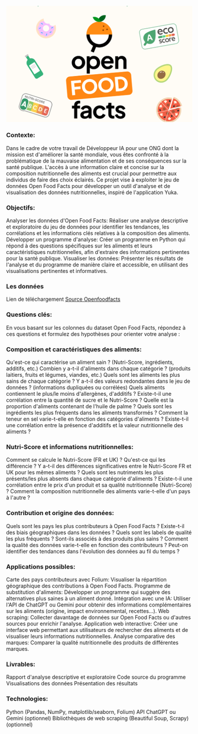 ![OFF](OFF.png)

### Contexte:
Dans le cadre de votre travail de Développeur IA pour une ONG dont la mission est d'améliorer la santé mondiale, vous êtes confronté à la problématique de la mauvaise alimentation et de ses conséquences sur la santé publique. L'accès à une information claire et concise sur la composition nutritionnelle des aliments est crucial pour permettre aux individus de faire des choix éclairés. Ce projet vise à exploiter le jeu de données Open Food Facts pour développer un outil d'analyse et de visualisation des données nutritionnelles, inspiré de l'application Yuka.

### Objectifs:
Analyser les données d'Open Food Facts: Réaliser une analyse descriptive et exploratoire du jeu de données pour identifier les tendances, les corrélations et les informations clés relatives à la composition des aliments.
Développer un programme d'analyse: Créer un programme en Python qui répond à des questions spécifiques sur les aliments et leurs caractéristiques nutritionnelles, afin d'extraire des informations pertinentes pour la santé publique.
Visualiser les données: Présenter les résultats de l'analyse et du programme de manière claire et accessible, en utilisant des visualisations pertinentes et informatives.

### Les données
Lien de téléchargement
[Source Openfoodfacts](https://fr.openfoodfacts.org/)

### Questions clés:
En vous basant sur les colonnes du dataset Open Food Facts, répondez à ces questions et formulez des hypothèses pour orienter votre analyse :

### Composition et caractéristiques des aliments:
Qu'est-ce qui caractérise un aliment sain ? (Nutri-Score, ingrédients, additifs, etc.)
Combien y a-t-il d'aliments dans chaque catégorie ? (produits laitiers, fruits et légumes, viandes, etc.)
Quels sont les aliments les plus sains de chaque catégorie ?
Y a-t-il des valeurs redondantes dans le jeu de données ? (informations dupliquées ou corrélées)
Quels aliments contiennent le plus/le moins d'allergènes, d'additifs ?
Existe-t-il une corrélation entre la quantité de sucre et le Nutri-Score ?
Quelle est la proportion d'aliments contenant de l'huile de palme ?
Quels sont les ingrédients les plus fréquents dans les aliments transformés ?
Comment la teneur en sel varie-t-elle en fonction des catégories d'aliments ?
Existe-t-il une corrélation entre la présence d'additifs et la valeur nutritionnelle des aliments ?

### Nutri-Score et informations nutritionnelles:
Comment se calcule le Nutri-Score (FR et UK) ? Qu'est-ce qui les différencie ?
Y a-t-il des différences significatives entre le Nutri-Score FR et UK pour les mêmes aliments ?
Quels sont les nutriments les plus présents/les plus absents dans chaque catégorie d'aliments ?
Existe-t-il une corrélation entre le prix d'un produit et sa qualité nutritionnelle (Nutri-Score) ?
Comment la composition nutritionnelle des aliments varie-t-elle d'un pays à l'autre ?

### Contribution et origine des données:
Quels sont les pays les plus contributeurs à Open Food Facts ?
Existe-t-il des biais géographiques dans les données ?
Quels sont les labels de qualité les plus fréquents ? Sont-ils associés à des produits plus sains ?
Comment la qualité des données varie-t-elle en fonction des contributeurs ?
Peut-on identifier des tendances dans l'évolution des données au fil du temps ?

### Applications possibles:
Carte des pays contributeurs avec Folium: Visualiser la répartition géographique des contributions à Open Food Facts.
Programme de substitution d'aliments: Développer un programme qui suggère des alternatives plus saines à un aliment donné.
Intégration avec une IA: Utiliser l'API de ChatGPT ou Gemini pour obtenir des informations complémentaires sur les aliments (origine, impact environnemental, recettes...).
Web scraping: Collecter davantage de données sur Open Food Facts ou d'autres sources pour enrichir l'analyse.
Application web interactive: Créer une interface web permettant aux utilisateurs de rechercher des aliments et de visualiser leurs informations nutritionnelles.
Analyse comparative des marques: Comparer la qualité nutritionnelle des produits de différentes marques.

### Livrables:
Rapport d'analyse descriptive et exploratoire
Code source du programme
Visualisations des données
Présentation des résultats

### Technologies:
Python (Pandas, NumPy, matplotlib/seaborn, Folium)
API ChatGPT ou Gemini (optionnel)
Bibliothèques de web scraping (Beautiful Soup, Scrapy) (optionnel)

